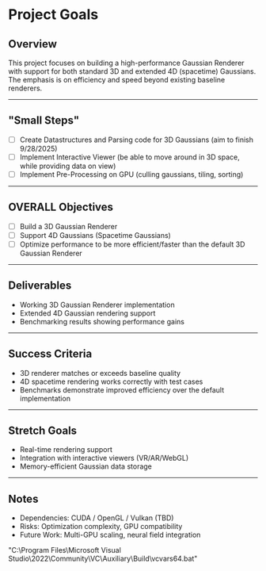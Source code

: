 # Project Goals

## Overview
This project focuses on building a high-performance Gaussian Renderer with support for both standard 3D and extended 4D (spacetime) Gaussians. The emphasis is on efficiency and speed beyond existing baseline renderers.

---

## "Small Steps"
- [ ] Create Datastructures and Parsing code for 3D Gaussians (aim to finish 9/28/2025)
- [ ] Implement Interactive Viewer (be able to move around in 3D space, while providing data on view)
- [ ] Implement Pre-Processing on GPU (culling gaussians, tiling, sorting)

---

## OVERALL Objectives
- [ ] Build a 3D Gaussian Renderer  
- [ ] Support 4D Gaussians (Spacetime Gaussians)  
- [ ] Optimize performance to be more efficient/faster than the default 3D Gaussian Renderer  

---

## Deliverables
- Working 3D Gaussian Renderer implementation  
- Extended 4D Gaussian rendering support  
- Benchmarking results showing performance gains  

---

## Success Criteria
- 3D renderer matches or exceeds baseline quality  
- 4D spacetime rendering works correctly with test cases  
- Benchmarks demonstrate improved efficiency over the default implementation  

---

## Stretch Goals
- Real-time rendering support  
- Integration with interactive viewers (VR/AR/WebGL)  
- Memory-efficient Gaussian data storage  

---

## Notes
- Dependencies: CUDA / OpenGL / Vulkan (TBD)  
- Risks: Optimization complexity, GPU compatibility  
- Future Work: Multi-GPU scaling, neural field integration  


"C:\Program Files\Microsoft Visual Studio\2022\Community\VC\Auxiliary\Build\vcvars64.bat"
